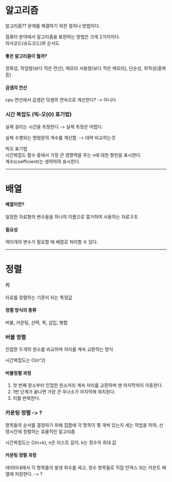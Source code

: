 # 알고리즘
알고리즘?? 문제를 해결하기 위한 절차나 방법이다.

컴퓨터 분야에서 알고리즘을 표현하는 방법은 크게 2가지이다.<br>
의사코드(슈도코드)와 순서도

#### 좋은 알고리즘이 뭘까?
정확성, 작업량(보다 적은 연산), 메모리 사용량(보다 적은 메모리), 단순성, 최적성(중복등)

#### 곱셈의 연산
cpu 연산에서 곱셈은 덧셈의 연속으로 계산한다? -> 아니다

### 시간 복잡도 (빅-오(O) 표기법)
실제 걸리는 시간을 측정한다.-> 실제 측정은 어렵다.

실제 수행되는 명령문의 개수를 계산함. -> 대략 비교하는것

빅오 표기법<br>
시간복잡도 함수 중에서 가장 큰 영향력을 주는 n에 대한 항만을 표시한다.<br>
계수(coefficient)는 생략하여 표시한다.



---

# 배열

#### 배열이란?
일정한 자료형의 변수들을 하나의 이름으로 열거하여 사용하는 자료구조

#### 필요성
여러개의 변수가 필요할 때 배열로 처리할 수 있다.

---

# 정렬

#### 키
자료를 정렬하는 기준이 되는 특정값

#### 정렬 방식의 종류
버블, 카운팅, 선택, 퀵, 삽입, 병합 

### 버블 정렬
인접한 두개의 원소를 비교하며 자리를 계속 교환하는 방식

시간복잡도는 O(n^2)

#### 버블정렬 과정
1. 첫 번째 원소부터 인접한 원소끼리 계속 자리를 교환하며 맨 마지막까지 이동한다.
2. 1번 단계가 끝나면 가장 큰 우너소가 마지막에 위치된다.
3. 이를 반복한다.


### 카운팅 정렬 -> ?
항목들의 순서를  결정하기 위해 집합에 각 항목이 몇 개씩 있는지 세는 작업을 허여, 선영시간에 정렬하는 효율적인 알고리즘

시간복잡도는 O(n+k), n은 리스트 길이, k는 정수의 최대 값

#### 카운팅 정렬 과정
데이터내에서 각 항목들의 발생 회수를 세고, 정수 항목들로 직접 인덱스 되는 카운트 배열에 저장한다. -> ?
